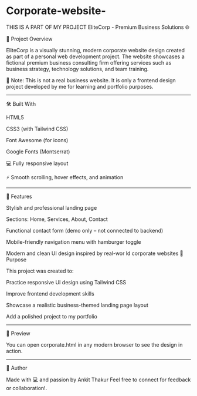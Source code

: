 # Corporate-website-
THIS IS A PART OF MY PROJECT 
EliteCorp - Premium Business Solutions 🌐

📌 Project Overview

EliteCorp is a visually stunning, modern corporate website design created as part of a personal web development project. The website showcases a fictional premium business consulting firm offering services such as business strategy, technology solutions, and team training.

🚨 Note: This is not a real business website. It is only a frontend design project developed by me for learning and portfolio purposes.


---

🛠️ Built With

HTML5

CSS3 (with Tailwind CSS)

Font Awesome (for icons)

Google Fonts (Montserrat)

💻 Fully responsive layout

⚡ Smooth scrolling, hover effects, and animation



---

🧩 Features

Stylish and professional landing page

Sections: Home, Services, About, Contact

Functional contact form (demo only – not connected to backend)

Mobile-friendly navigation menu with hamburger toggle

Modern and clean UI design inspired by real-wor
ld corporate websites
🎯 Purpose

This project was created to:

Practice responsive UI design using Tailwind CSS

Improve frontend development skills

Showcase a realistic business-themed landing page layout

Add a polished project to my portfolio



---

📸 Preview

You can open corporate.html in any modern browser to see the design in action.


---

👤 Author

Made with 💻 and passion by Ankit Thakur
Feel free to connect for feedback or collaboration!.
